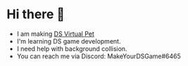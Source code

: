 # Hi there 👋

- I am making [DS Virtual Pet](https://github.com/MakeYourDSGame/DS-Virtual-Pet/)
- I'm learning DS game development.
- I need help with background collision.
- You can reach me via Discord: MakeYourDSGame#6465
